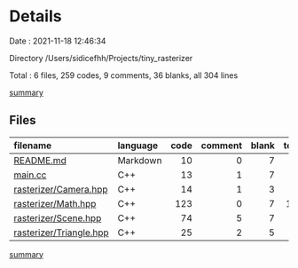 # Details

Date : 2021-11-18 12:46:34

Directory /Users/sidicefhh/Projects/tiny_rasterizer

Total : 6 files,  259 codes, 9 comments, 36 blanks, all 304 lines

[summary](results.md)

## Files
| filename | language | code | comment | blank | total |
| :--- | :--- | ---: | ---: | ---: | ---: |
| [README.md](/README.md) | Markdown | 10 | 0 | 7 | 17 |
| [main.cc](/main.cc) | C++ | 13 | 1 | 7 | 21 |
| [rasterizer/Camera.hpp](/rasterizer/Camera.hpp) | C++ | 14 | 1 | 3 | 18 |
| [rasterizer/Math.hpp](/rasterizer/Math.hpp) | C++ | 123 | 0 | 7 | 130 |
| [rasterizer/Scene.hpp](/rasterizer/Scene.hpp) | C++ | 74 | 5 | 7 | 86 |
| [rasterizer/Triangle.hpp](/rasterizer/Triangle.hpp) | C++ | 25 | 2 | 5 | 32 |

[summary](results.md)